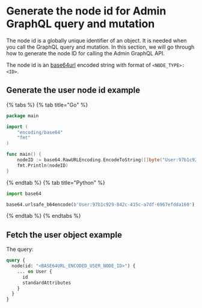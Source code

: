 # Generate the node id for Admin GraphQL query and mutation

The node id is a globally unique identifier of an object. It is needed when you call the GraphQL query and mutation. In this section, we will go through how to generate the node ID for calling the Admin GraphQL API.

The node id is an [base64url](https://datatracker.ietf.org/doc/html/rfc4648#section-5) encoded string with format of `<NODE_TYPE>:<ID>`.

## Generate the user node id example

{% tabs %}
{% tab title="Go" %}
```go
package main

import (
	"encoding/base64"
	"fmt"
)

func main() {
	nodeID := base64.RawURLEncoding.EncodeToString([]byte("User:97b1c929-842c-415c-a7df-6967efdda160"))
	fmt.Println(nodeID)
}
```
{% endtab %}
{% tab title="Python" %}
```python
import base64

base64.urlsafe_b64encode(b'User:97b1c929-842c-415c-a7df-6967efdda160').replace(b'=', b'')
```
{% endtab %}
{% endtabs %}

## Fetch the user object example

The query:

```graphql
query {
  node(id: "<BASE64URL_ENCODED_USER_NODE_ID>") {
    ... on User {
      id
      standardAttributes
    }
  }
}
```
